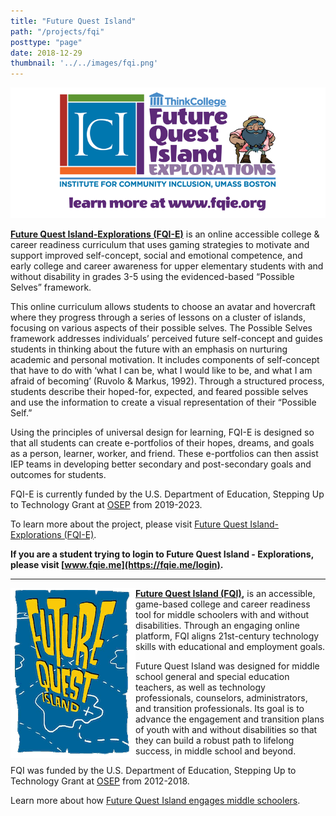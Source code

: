 ```yaml
---
title: "Future Quest Island"
path: "/projects/fqi"
posttype: "page"
date: 2018-12-29
thumbnail: '../../images/fqi.png'
---
```


[![Go to FQIE.ME](../../images/FQI2021-800w.png)](https://fqie.me/login)

**[Future Quest Island-Explorations (FQI-E)](https://thinkcollege.net/projects/fqie)** is an online accessible college & career readiness curriculum that uses gaming strategies to motivate and support improved self-concept, social and emotional competence, and early college and career awareness for upper elementary students with and without disability in grades 3-5 using the evidenced-based “Possible Selves” framework.

This online curriculum allows students to choose an avatar and hovercraft where they progress through a series of lessons on a cluster of islands, focusing on various aspects of their possible selves. The Possible Selves framework addresses individuals’ perceived future self-concept and guides students in thinking about the future with an emphasis on nurturing academic and personal motivation. It includes components of self-concept that have to do with ‘what I can be, what I would like to be, and what I am afraid of becoming’ (Ruvolo & Markus, 1992). Through a structured process, students describe their hoped-for, expected, and feared possible selves and use the information to create a visual representation of their “Possible Self.”

Using the principles of universal design for learning, FQI-E is designed so that all students can create e-portfolios of their hopes, dreams, and goals as a person, learner, worker, and friend. These e-portfolios can then assist IEP teams in developing better secondary and post-secondary goals and outcomes for students.

FQI-E is currently funded by the U.S. Department of Education, Stepping Up to Technology Grant at [OSEP](https://sites.ed.gov/osers/tag/stepping-up-technology-implementation/) from 2019-2023.

To learn more about the project, please visit [Future Quest Island-Explorations (FQI-E)](https://thinkcollege.net/projects/fqie).

**If you are a student trying to login to Future Quest Island - Explorations, please visit [www.fqie.me](https://fqie.me/login).**

---
<img src="../../images/FQI_Logo.gif" alt="Future Quest Island" style="float:left;">

**[Future Quest Island (FQI)](https://thinkcollege.net/about/what-is-think-college/future-quest-island),** is an accessible, game-based college and career readiness tool for middle schoolers with and without disabilities. Through an engaging online platform, FQI aligns 21st-century technology skills with educational and employment goals.

Future Quest Island was designed for middle school general and special education teachers, as well as technology professionals, counselors, administrators, and transition professionals. Its goal is to advance the engagement and transition plans of youth with and without disabilities so that they can build a robust path to lifelong success, in middle school and beyond.  
  
FQI was funded by the U.S. Department of Education, Stepping Up to Technology Grant at [OSEP](https://sites.ed.gov/osers/tag/stepping-up-technology-implementation/) from 2012-2018.

Learn more about how [Future Quest Island engages middle schoolers](https://thinkcollege.net/about/what-is-think-college/future-quest-island).

<br style="clear:both;">